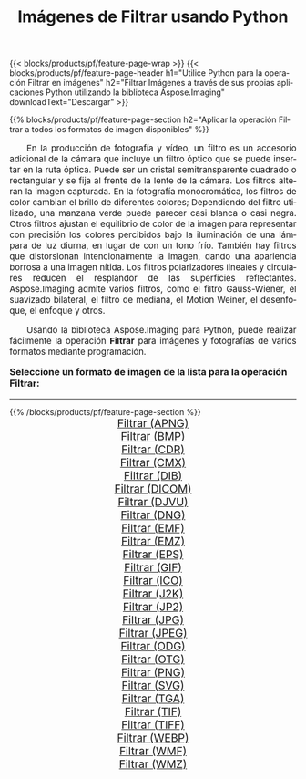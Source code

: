 ﻿---
title: Imágenes de Filtrar usando Python 
weight: 3920
url: /es/python-net/filter/ 
lang: es
langdirlevel: 2
locales: zh-hans,ja,it,ru,de,es,fr,nl,id,lt,pl,pt,vi,tr,ko,zh-hant,ar,hi,th,sv,cs,uk,he
description: Aplicar la biblioteca Aspose.Imaging a imágenes y fotografías de Filtrar utilizando sus propias aplicaciones Python y API de servidor.
---

{{< blocks/products/pf/feature-page-wrap >}}
{{< blocks/products/pf/feature-page-header h1="Utilice Python para la operación Filtrar en imágenes" h2="Filtrar Imágenes a través de sus propias aplicaciones Python utilizando la biblioteca Aspose.Imaging" downloadText="Descargar" >}}


{{% blocks/products/pf/feature-page-section  h2="Aplicar la operación Filtrar a todos los formatos de imagen disponibles" %}}
<p align="justify" style="text-indent:2em;font-size:15px;">
En la producción de fotografía y vídeo, un filtro es un accesorio adicional de la cámara que incluye un filtro óptico que se puede insertar en la ruta óptica. Puede ser un cristal semitransparente cuadrado o rectangular y se fija al frente de la lente de la cámara. Los filtros alteran la imagen capturada. En la fotografía monocromática, los filtros de color cambian el brillo de diferentes colores; Dependiendo del filtro utilizado, una manzana verde puede parecer casi blanca o casi negra. Otros filtros ajustan el equilibrio de color de la imagen para representar con precisión los colores percibidos bajo la iluminación de una lámpara de luz diurna, en lugar de con un tono frío. También hay filtros que distorsionan intencionalmente la imagen, dando una apariencia borrosa a una imagen nítida. Los filtros polarizadores lineales y circulares reducen el resplandor de las superficies reflectantes. Aspose.Imaging admite varios filtros, como el filtro Gauss-Wiener, el suavizado bilateral, el filtro de mediana, el Motion Weiner, el desenfoque, el enfoque y otros.
</p>
<p align="justify" style="text-indent:2em;font-size:15px;">
Usando la biblioteca Aspose.Imaging para Python, puede realizar fácilmente la operación <b>Filtrar</b> para imágenes y fotografías de varios formatos mediante programación.
</p>
<h3 style="margin-top:16px;">
Seleccione un formato de imagen de la lista para la operación Filtrar:
</h3>
<hr/>
{{% /blocks/products/pf/feature-page-section %}}
<div class="container-fluid productfamilypage bg-gray">
    <div class="convertypes bg-gray agp-content section">
        <div class="container">
		<div class="row other-converters" style="gap: 10px;font-size: 19px;text-align:center;">
		    <div class='col-md-3 other-converter remove-lp remove-rp'><a href="/imaging/es/python-net/filter/apng/" style="padding:15px;">Filtrar (APNG)</a></div><div class='col-md-3 other-converter remove-lp remove-rp'><a href="/imaging/es/python-net/filter/bmp/" style="padding:15px;">Filtrar (BMP)</a></div><div class='col-md-3 other-converter remove-lp remove-rp'><a href="/imaging/es/python-net/filter/cdr/" style="padding:15px;">Filtrar (CDR)</a></div><div class='col-md-3 other-converter remove-lp remove-rp'><a href="/imaging/es/python-net/filter/cmx/" style="padding:15px;">Filtrar (CMX)</a></div><div class='col-md-3 other-converter remove-lp remove-rp'><a href="/imaging/es/python-net/filter/dib/" style="padding:15px;">Filtrar (DIB)</a></div><div class='col-md-3 other-converter remove-lp remove-rp'><a href="/imaging/es/python-net/filter/dicom/" style="padding:15px;">Filtrar (DICOM)</a></div><div class='col-md-3 other-converter remove-lp remove-rp'><a href="/imaging/es/python-net/filter/djvu/" style="padding:15px;">Filtrar (DJVU)</a></div><div class='col-md-3 other-converter remove-lp remove-rp'><a href="/imaging/es/python-net/filter/dng/" style="padding:15px;">Filtrar (DNG)</a></div><div class='col-md-3 other-converter remove-lp remove-rp'><a href="/imaging/es/python-net/filter/emf/" style="padding:15px;">Filtrar (EMF)</a></div><div class='col-md-3 other-converter remove-lp remove-rp'><a href="/imaging/es/python-net/filter/emz/" style="padding:15px;">Filtrar (EMZ)</a></div><div class='col-md-3 other-converter remove-lp remove-rp'><a href="/imaging/es/python-net/filter/eps/" style="padding:15px;">Filtrar (EPS)</a></div><div class='col-md-3 other-converter remove-lp remove-rp'><a href="/imaging/es/python-net/filter/gif/" style="padding:15px;">Filtrar (GIF)</a></div><div class='col-md-3 other-converter remove-lp remove-rp'><a href="/imaging/es/python-net/filter/ico/" style="padding:15px;">Filtrar (ICO)</a></div><div class='col-md-3 other-converter remove-lp remove-rp'><a href="/imaging/es/python-net/filter/j2k/" style="padding:15px;">Filtrar (J2K)</a></div><div class='col-md-3 other-converter remove-lp remove-rp'><a href="/imaging/es/python-net/filter/jp2/" style="padding:15px;">Filtrar (JP2)</a></div><div class='col-md-3 other-converter remove-lp remove-rp'><a href="/imaging/es/python-net/filter/jpg/" style="padding:15px;">Filtrar (JPG)</a></div><div class='col-md-3 other-converter remove-lp remove-rp'><a href="/imaging/es/python-net/filter/jpeg/" style="padding:15px;">Filtrar (JPEG)</a></div><div class='col-md-3 other-converter remove-lp remove-rp'><a href="/imaging/es/python-net/filter/odg/" style="padding:15px;">Filtrar (ODG)</a></div><div class='col-md-3 other-converter remove-lp remove-rp'><a href="/imaging/es/python-net/filter/otg/" style="padding:15px;">Filtrar (OTG)</a></div><div class='col-md-3 other-converter remove-lp remove-rp'><a href="/imaging/es/python-net/filter/png/" style="padding:15px;">Filtrar (PNG)</a></div><div class='col-md-3 other-converter remove-lp remove-rp'><a href="/imaging/es/python-net/filter/svg/" style="padding:15px;">Filtrar (SVG)</a></div><div class='col-md-3 other-converter remove-lp remove-rp'><a href="/imaging/es/python-net/filter/tga/" style="padding:15px;">Filtrar (TGA)</a></div><div class='col-md-3 other-converter remove-lp remove-rp'><a href="/imaging/es/python-net/filter/tif/" style="padding:15px;">Filtrar (TIF)</a></div><div class='col-md-3 other-converter remove-lp remove-rp'><a href="/imaging/es/python-net/filter/tiff/" style="padding:15px;">Filtrar (TIFF)</a></div><div class='col-md-3 other-converter remove-lp remove-rp'><a href="/imaging/es/python-net/filter/webp/" style="padding:15px;">Filtrar (WEBP)</a></div><div class='col-md-3 other-converter remove-lp remove-rp'><a href="/imaging/es/python-net/filter/wmf/" style="padding:15px;">Filtrar (WMF)</a></div><div class='col-md-3 other-converter remove-lp remove-rp'><a href="/imaging/es/python-net/filter/wmz/" style="padding:15px;">Filtrar (WMZ)</a></div>
                </div>
        </div>
    </div>
</div>
<br/>

